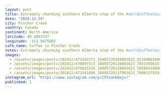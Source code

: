 ```yaml
---
layout: post
title: Extremely charming southern Alberta stop of the #worldcoffeetour Seeds in pincher creak.
date: "2024-12-24"
city: Pincher Creek
country: Canada
continent: North America
latitude: 49.4857337
longitude: -113.9475802
cafe_name: Coffee in Pincher Creek
notes: Extremely charming southern Alberta stop of the #worldcoffeetour Seeds in pincher creak.
images:
  - /assets/images/posts/202412/471542371_18485720104001623_6116886588625953136_n_18139136992335573.jpg
  - /assets/images/posts/202412/470897313_18485720116001623_7033345633761990550_n_18069357103673732.jpg
  - /assets/images/posts/202412/471615316_18485720128001623_5058641980089958784_n_18084459421493590.jpg
  - /assets/images/posts/202412/471541804_18485720137001623_7899157533494598333_n_18481611178025143.jpg
instagram_url: "https://www.instagram.com/p/C5Yzan6Qajv/"
published: 1
---
```

